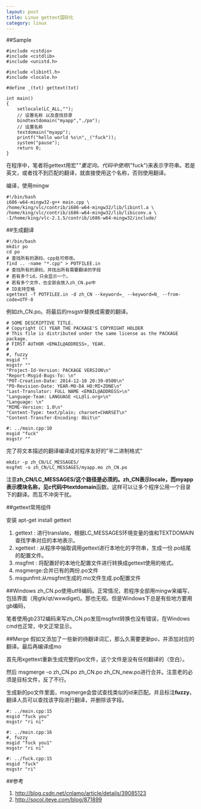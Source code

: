 ```yaml
---
layout: post
title: Linux gettext国际化
category: linux
---
```


##Sample

	#include <cstdio>
	#include <cstdlib>
	#include <unistd.h>

	#include <libintl.h>
	#include <locale.h>

	#define _(txt) gettext(txt)

	int main()
	{
		setlocale(LC_ALL,"");
		// 设置名称 以及查找目录
		bindtextdomain("myapp","./po");
		// 设置名称
		textdomain("myapp");
		printf("hello world %s\n",_("fuck"));
		system("pause");
		return 0;
	}

在程序中，笔者将gettext用宏"_"重定向。代码中使用_("fuck")来表示字符串。若是英文，或者找不到匹配的翻译，就直接使用这个名称，否则使用翻译。

编译，使用mingw

	#!/bin/bash
	i686-w64-mingw32-g++ main.cpp \
	/home/king/vlc/contrib/i686-w64-mingw32/lib/libintl.a \
	/home/king/vlc/contrib/i686-w64-mingw32/lib/libiconv.a \
	-I/home/king/vlc-2.1.5/contrib/i686-w64-mingw32/include/

##生成翻译

	#!/bin/bash
	mkdir po
	cd po
	# 查找所有的源码，cpp处可修改。
	find .. -name "*.cpp" > POTFILEE.in
	# 查找所有的源码，并找出所有需要翻译的字段
	# 若有多个id，只会显示一个。
	# 若有多个文件，也全部会放入zh_CN.po中
	# ID支持空格
	xgettext -f POTFILEE.in -d zh_CN --keyword=_ --keyword=N_ --from-code=UTF-8

例如zh_CN.po。将最后的msgstr替换成需要的翻译。

	# SOME DESCRIPTIVE TITLE.
	# Copyright (C) YEAR THE PACKAGE'S COPYRIGHT HOLDER
	# This file is distributed under the same license as the PACKAGE package.
	# FIRST AUTHOR <EMAIL@ADDRESS>, YEAR.
	#
	#, fuzzy
	msgid ""
	msgstr ""
	"Project-Id-Version: PACKAGE VERSION\n"
	"Report-Msgid-Bugs-To: \n"
	"POT-Creation-Date: 2014-12-10 20:39-0500\n"
	"PO-Revision-Date: YEAR-MO-DA HO:MI+ZONE\n"
	"Last-Translator: FULL NAME <EMAIL@ADDRESS>\n"
	"Language-Team: LANGUAGE <LL@li.org>\n"
	"Language: \n"
	"MIME-Version: 1.0\n"
	"Content-Type: text/plain; charset=CHARSET\n"
	"Content-Transfer-Encoding: 8bit\n"

	#: ../main.cpp:10
	msgid "fuck"
	msgstr ""

完了将文本描述的翻译编译成对程序友好的”半二进制格式“

	mkdir -p zh_CN/LC_MESSAGES/
	msgfmt -o zh_CN/LC_MESSAGES/myapp.mo zh_CN.po

注意**zh_CN/LC_MESSAGES/**这个路径是必须的。zh_CN表示locale，而myapp表示模块名称，见c代码中**textdomain**函数。这样可以让多个程序公用一个目录下的翻译。而互不冲突干扰。

##gettext常用组件

安装 apt-get install gettext

1. gettext : 进行translate，根据LC_MESSAGES环境变量的值和TEXTDOMAIN查找字串对应的本地表示。
1. xgettext : 从程序中抽取调用gettext进行本地化的字符串，生成一份.po结尾的配置文件。
1. msgfmt : 将配置好的本地化配置文件进行转换成gettext使用的格式。
1. msgmerge:合并已有的两份.po文件
1. msgunfmt:从msgfmt生成的.mo文件生成.po配置文件

##Windows
zh_CN.po使用utf8编码。正常情况，若程序全部用mingw来编写，包括界面（用gtk/qt/wxwdiget)。那也无视。但是Windows下总是有些地方要用gb编码，

笔者使用gb2312编码来写zh_CN.po发现msgfmt转换也没有错误，在Windows cmd也正常，中文正常显示。

##Merge
假如又添加了一些新的待翻译词汇，那么久需要更新po，并添加对应的翻译。最后再编译成mo

首先用xgettext重新生成完整的po文件，这个文件是没有任何翻译的（空白）。

然后 msgmerge -o zh_CN.po zh_CN.po zh_CN_new.po进行合并。注意老的必须是目标文件，反了不行。

生成新的po文件里面，msgmerge会尝试查找类似的id来匹配。并且标注**fuzzy**。翻译人员可以查找该字段进行翻译，并删除该字段。

	#: ../main.cpp:15
	msgid "fuck you"
	msgstr "ri ni"

	#: ../main.cpp:16
	#, fuzzy
	msgid "fuck you1"
	msgstr "ri ni"

	#: ../fuck.cpp:15
	msgid "fuck"
	msgstr "ri"


##参考
1. <http://blog.csdn.net/cnlamo/article/details/39085123>
1. <http://socol.iteye.com/blog/871899>

